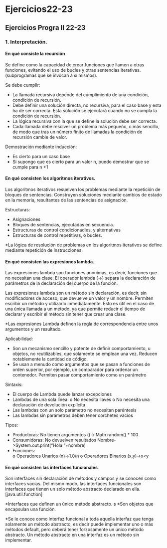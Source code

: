 # Ejercicios22-23
## Ejercicios Progra II 22-23

### 1.	Interpretación.

#### En qué consiste la recursión

Se define como la capacidad de crear funciones que llamen a otras funciones, evitando el uso de bucles y otras sentencias iterativas. (subprogramas que se invocan a sí mismos).

Se debe cumplir:
-	La llamada recursiva depende del cumplimiento de una condición, condición de recursión.
-	Debe definir una solución directa, no recursiva, para el caso base y esta ha de ser correcta. Esta solución se ejecutará cuando no se cumpla la condición de recursión.
-	La lógica recursiva con la que se define la solución debe ser correcta.
-	Cada llamada debe resolver un problema más pequeño, o más sencillo, de modo que tras un número finito de llamadas la condición de recursión cambie de valor.

Demostración mediante inducción:
-	Es cierto para un caso base
-	 Si supongo que es cierto para un valor n, puedo demostrar que se cumple para n +1

#### En qué consisten los algoritmos iterativos.

Los algoritmos iterativos resuelven los problemas mediante la repetición de bloques de sentencias. Construyen soluciones mediante cambios de estado en la memoria, resultantes de las sentencias de asignación.

Estructuras:
-	Asignaciones
-	Bloques de sentencias, ejecutadas en secuencia.
-	Estructuras de control condicionadles, y alternativas
-	Estructuras de control repetitivas, o bucles.

*La lógica de resolución de problemas en los algoritmos iterativos se define mediante repetición de instrucciones.


#### En qué consisten las expresiones lambda.

Las expresiones lambda son funciones anónimas, es decir, funciones que no necesitan una clase. El operador lambda (->) separa la declaración de parámetros de la declaración del cuerpo de la función.

Las expresiones lambda son un método sin declaración, es decir, sin modificadores de acceso, que devuelve un valor y un nombre. Permiten escribir un método y utilizarlo inmediatamente. Esto es útil en el caso de una única llamada a un método, ya que permite reducir el tiempo de declarar y escribir el método sin tener que crear una clase.

*Las expresiones Lambda definen la regla de correspondencia entre unos argumentos y un resultado.

Aplicabilidad:
-	Son un mecanismo sencillo y potente de definir comportamiento, u objetos, no reutilizables, que solamente se emplean una vez. Reducen notablemente la cantidad de código.
-	Se usan a menudo como argumentos que se pasan a funciones de orden superior, por ejemplo, un comparador para ordenar un contenedor. Permiten pasar comportamiento como un parámetro

Sintaxis:
-	El cuerpo de Lambda puede lanzar excepciones
-	Lambdas de una sola línea:
     o	No necesita llaves
     o	No necesita una declaración de devolución explícita
-	Las lambdas con un solo parámetro no necesitan paréntesis
-	Las lambdas sin parámetros deben tener corchetes vacíos

Tipos:
-	Productoras: No tienen argumentos
     ()-> Math.random() * 100
-	Consumidoras: No devuelven resultados
     Nombre->System.out.print(“Hola “+nombre)
-	Funciones:  
     o	Operadores Unarios
     (n)->1.0/n
     o	Operadores Binarios
     (x,y)->x<y

     
#### En qué consisten las interfaces funcionales

Son interfaces sin declaración de métodos y campos y se conocen como interfaces vacías. Del mismo modo, las interfaces funcionales son interfaces que tienen un solo método abstracto declarado en ella. [java.util.function]

*Interfaces que definen un único método abstracto.
s
*Son objetos que encapsulan una función.

*Se le conoce como interfaz funcional a toda aquella interfaz que tenga solamente un método abstracto, es decir puede implementar uno o más métodos default, pero deberá tener forzosamente un único método abstracto. Un método abstracto en una interfaz es un método sin implementar.

